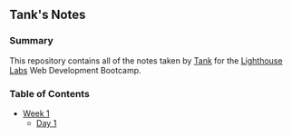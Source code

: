 ## Tank's Notes

### Summary

This repository contains all of the notes taken by [Tank](https://github.com/Tank-Sun) for the [Lighthouse Labs](https://www.lighthouselabs.ca/) Web Development Bootcamp. 

### Table of Contents

* [Week 1](/Week_1)
  * [Day 1](/Week_1/Day_1)